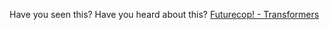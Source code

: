 ---
layout: post
wordpress_id: 1666
wordpress_url: http://noesbueno.com/?p=1666
date: '2013-12-18 11:29:49 -0600'
date_gmt: '2013-12-18 16:29:49 -0600'
body: |
  <p>Have you seen this? Have you heard about this? <a href="https://www.youtube.com/watch?v=7w-WC2a9zlY">Futurecop! - Transformers</a></p>
---